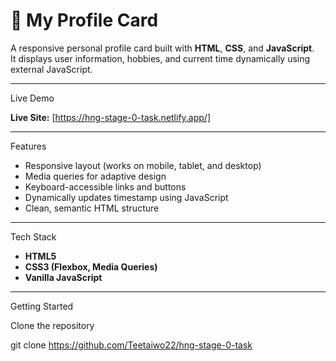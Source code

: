 # 🪪 My Profile Card

A responsive personal profile card built with **HTML**, **CSS**, and **JavaScript**.  
It displays user information, hobbies, and current time dynamically using external JavaScript.

---

Live Demo

**Live Site:** [https://hng-stage-0-task.netlify.app/]

---

Features
- Responsive layout (works on mobile, tablet, and desktop)
- Media queries for adaptive design
- Keyboard-accessible links and buttons
- Dynamically updates timestamp using JavaScript
- Clean, semantic HTML structure

---

Tech Stack

- **HTML5**
- **CSS3 (Flexbox, Media Queries)**
- **Vanilla JavaScript**

---

Getting Started

Clone the repository

git clone https://github.com/Teetaiwo22/hng-stage-0-task